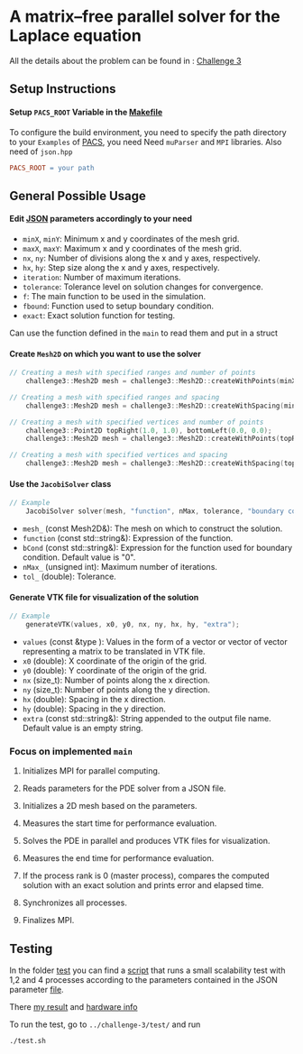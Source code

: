 # A matrix–free parallel solver for the Laplace equation

All the details about the problem can be found in : [Challenge 3](../challenge-3/doc/Challenge23-24_3.pdf)

## Setup Instructions

#### Setup `PACS_ROOT` Variable in the [Makefile](../challenge-3/src/Makefile)

To configure the build environment, you need to specify the path directory to your `Examples` of [PACS](https://github.com/pacs-course/pacs-examples.git), you need Need `muParser` and `MPI` libraries. Also need of `json.hpp`

```makefile
PACS_ROOT = your path
```
## General Possible Usage

#### Edit [JSON](../challenge-3/data/param.json) parameters accordingly to your need

- `minX`, `minY`: Minimum x and y coordinates of the mesh grid.
- `maxX`, `maxY`: Maximum x and y coordinates of the mesh grid.
- `nx`, `ny`: Number of divisions along the x and y axes, respectively.
- `hx`, `hy`: Step size along the x and y axes, respectively.
- `iteration`: Number of maximum iterations.
- `tolerance`: Tolerance level on solution changes for convergence.
- `f`: The main function to be used in the simulation.
- `fbound`: Function used to setup boundary condition.
- `exact`: Exact solution function for testing.

Can use the function defined in the `main` to read them and put in a struct

#### Create `Mesh2D` on which you want to use the solver
```cpp
// Creating a mesh with specified ranges and number of points
    challenge3::Mesh2D mesh = challenge3::Mesh2D::createWithPoints(minX, maxX, minY, maxY, nx, ny);

// Creating a mesh with specified ranges and spacing
    challenge3::Mesh2D mesh = challenge3::Mesh2D::createWithSpacing(minX, maxX, minY, maxY, hx, hy);

// Creating a mesh with specified vertices and number of points
    challenge3::Point2D topRight(1.0, 1.0), bottomLeft(0.0, 0.0);
    challenge3::Mesh2D mesh = challenge3::Mesh2D::createWithPoints(topRight, bottomLeft, nx, ny);

// Creating a mesh with specified vertices and spacing
    challenge3::Mesh2D mesh = challenge3::Mesh2D::createWithSpacing(topRight, bottomLeft, hx, hy);
```

#### Use the `JacobiSolver` class

```cpp
// Example
    JacobiSolver solver(mesh, "function", nMax, tolerance, "boundary condition function");
```

- `mesh_` (const Mesh2D&): The mesh on which to construct the solution.
- `function` (const std::string&): Expression of the function.
- `bCond` (const std::string&): Expression for the function used for boundary condition. Default value is "0".
- `nMax_` (unsigned int): Maximum number of iterations.
- `tol_` (double): Tolerance.

#### Generate VTK file for visualization of the solution

```cpp
// Example
    generateVTK(values, x0, y0, nx, ny, hx, hy, "extra");
```

- `values` (const &type ): Values in the form of a vector or vector of vector representing a matrix to be translated in VTK file.
- `x0` (double): X coordinate of the origin of the grid.
- `y0` (double): Y coordinate of the origin of the grid.
- `nx` (size_t): Number of points along the x direction.
- `ny` (size_t): Number of points along the y direction.
- `hx` (double): Spacing in the x direction.
- `hy` (double): Spacing in the y direction.
- `extra` (const std::string&): String appended to the output file name. Default value is an empty string.



### Focus on implemented `main`

1. Initializes MPI for parallel computing.

2. Reads parameters for the PDE solver from a JSON file.

3. Initializes a 2D mesh based on the parameters.

4. Measures the start time for performance evaluation.

5. Solves the PDE in parallel and produces VTK files for visualization.

6. Measures the end time for performance evaluation.

7. If the process rank is 0 (master process), compares the computed solution with an 
exact solution and prints error and elapsed time.

8. Synchronizes all processes.

9. Finalizes MPI.

## Testing 

In the folder [test](../challenge-3/test/) you can find a [script](../challenge-3/test/test.sh) that runs a small scalability test with 1,2 and 4 processes according to the parameters contained in the JSON parameter [file](../challenge-3/data/param.json).

There [my result](../challenge-3/test/my_test.md) and [hardware info](../challenge-3/HWinfo/)

To run the test, go to `../challenge-3/test/` and run

```bash
./test.sh
```




